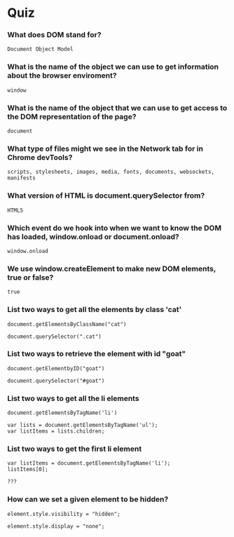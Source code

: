 # Quiz

### What does DOM stand for?    
```
Document Object Model
```
### What is the name of the object we can use to get information about the browser enviroment? 
```
window
```
### What is the name of the object that we can use to get access to the DOM representation of the page? 
```
document
```
### What type of files might we see in the Network tab for in Chrome devTools?
```
scripts, stylesheets, images, media, fonts, documents, websockets, manifests
```
### What version of HTML is document.querySelector from? 
```
HTML5
```
### Which event do we hook into when we want to know the DOM has loaded, window.onload or document.onload? 
```
window.onload
```
### We use window.createElement to make new DOM elements, true or false? 
```
true
```
### List two ways to get all the elements by class 'cat'
```
document.getElementsByClassName("cat")

document.querySelector(".cat")
```
### List two ways to retrieve the element with id "goat"
```
document.getElementbyID("goat")

document.querySelector("#goat")
```
### List two ways to get all the li elements
```
document.getElementsByTagName('li')

var lists = document.getElementsByTagName('ul');    
var listItems = lists.children;
```
### List two ways to get the first li element
```
var listItems = document.getElementsByTagName('li');
listItems[0];

???
```
### How can we set a given element to be hidden?
```
element.style.visibility = "hidden";

element.style.display = "none";


